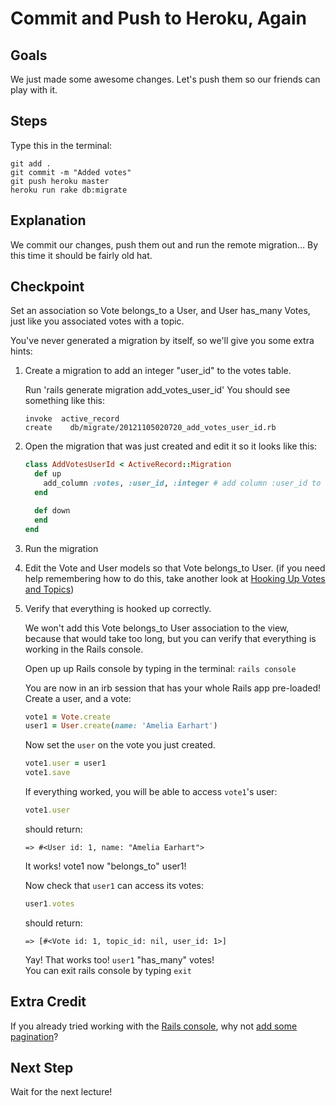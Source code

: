 # Commit and Push to Heroku, Again
## Goals
We just made some awesome changes. Let's push them so our friends can play with it.

## Steps
Type this in the terminal:

```text
git add .
git commit -m "Added votes"
git push heroku master
heroku run rake db:migrate
```

## Explanation
We commit our changes, push them out and run the remote migration... By this time it should be fairly old hat.

## Checkpoint

Set an association so Vote belongs_to a User, and User has_many Votes, just like you associated votes with a topic.

You've never generated a migration by itself, so we'll give you some extra hints:

1. Create a migration to add an integer "user_id" to the votes table.

    Run 'rails generate migration add_votes_user_id'
    You should see something like this:

    ```text
    invoke  active_record
    create    db/migrate/20121105020720_add_votes_user_id.rb
    ```

2. Open the migration that was just created and edit it so it looks like this:

    ```ruby
    class AddVotesUserId < ActiveRecord::Migration
      def up
        add_column :votes, :user_id, :integer # add column :user_id to the :votes table
      end

      def down
      end
    end
    ```

3. Run the migration

4. Edit the Vote and User models so that Vote belongs_to User. 
    (if you need help remembering how to do this, take another look at [Hooking Up Votes and Topics](/curriculum/hooking_up_votes_and_topics))

5. Verify that everything is hooked up correctly.

    We won't add this Vote belongs_to User association to the view, because that would take too long, 
    but you can verify that everything is working in the Rails console.  

    Open up up Rails console by typing in the terminal: `rails console`  

    You are now in an irb session that has your whole Rails app pre-loaded!  
    Create a user, and a vote:  

    ```ruby
    vote1 = Vote.create
    user1 = User.create(name: 'Amelia Earhart')
    ```

    Now set the `user` on the vote you just created.

    ```ruby
    vote1.user = user1
    vote1.save
    ```

    If everything worked, you will be able to access `vote1`'s user:

    ```ruby
    vote1.user
    ```

    should return:

    ```text
    => #<User id: 1, name: "Amelia Earhart">
    ```

    It works! vote1 now "belongs_to" user1!  

    Now check that `user1` can access its votes:

    ```ruby
    user1.votes
    ```

    should return:

    ```text
    => [#<Vote id: 1, topic_id: nil, user_id: 1>]
    ```

    Yay! That works too! `user1` "has_many" votes!  
    You can exit rails console by typing `exit`

## Extra Credit
If you already tried working with the [Rails console](extra_credit/04_console),
why not [add some pagination](extra_credit/05_pagination)?

## Next Step
Wait for the next lecture!

